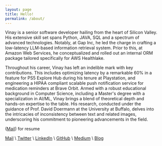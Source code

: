 ```yaml
---
layout: page
title: Hello!
permalink: /about/
--- 
```

Vinay is a senior software developer hailing from the heart of Silicon Valley. His extensive skill set spans Python, JAVA, SQL and a spectrum of advanced technologies. Notably, at Gap Inc, he led the charge in crafting a low-latency LLM-based information retrieval system. Prior to this, at Amazon Web Services, he conceptualized and rolled out an internal ORM package tailored specifically for AWS Healthlake. 

Throughout his career, Vinay has left an indelible mark with key contributions. This includes optimizing latency by a remarkable 60% in a feature for PS5 Explore Hub during his tenure at Playstation, and engineering a HIPAA compliant scalable push notification service for medication reminders at Brave Orbit. Armed with a robust educational background in Computer Science, including a Master's degree with a specialization in AI/ML, Vinay brings a blend of theoretical depth and hands-on expertise to the table. His research, conducted under the guidance of Prof. David Doermann at the University at Buffalo, delves into the intricacies of inconsistency between text and related images, underscoring his commitment to pioneering advancements in the field.

 ([Mail](mailto:vinay.kudari30@gmail.com)) for resume

[Mail](mailto:vinay.kudari30@gmail.com) \ [Twitter](https://twitter.com/KudariVinay) \ [LinkedIn](https://www.linkedin.com/in/vinaykudari) \ [GitHub](https://github.com/vinaykudari) \ [Medium](http://medium.com/@vinaykudari) \ [Blog](https://vinaykudari.me/blog/)


